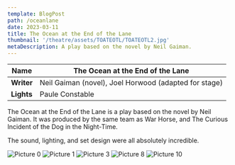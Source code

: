 ```yaml
---
template: BlogPost
path: /oceanlane
date: 2023-03-11
title: The Ocean at the End of the Lane
thumbnail: '/theatre/assets/TOATEOTL/TOATEOTL2.jpg'
metaDescription: A play based on the novel by Neil Gaiman.
---
```


| **Name**   | The Ocean at the End of the Lane                      |
|------------|-------------------------------------------------------|
| **Writer** | Neil Gaiman (novel), Joel Horwood (adapted for stage) |
| **Lights** | Paule Constable                                       |

The Ocean at the End of the Lane is a play based on the novel by Neil Gaiman. 
It was produced by the same team as War Horse, and The Curious Incident of the Dog in the Night-Time.

The sound, lighting, and set design were all absolutely incredible.

![Picture 0](/theatre/assets/TOATEOTL/TOATEOTL0.jpg)
![Picture 1](/theatre/assets/TOATEOTL/TOATEOTL1.jpg)
![Picture 3](/theatre/assets/TOATEOTL/TOATEOTL3.jpg)
![Picture 8](/theatre/assets/TOATEOTL/TOATEOTL8.jpg)
![Picture 10](/theatre/assets/TOATEOTL/TOATEOTL10.jpg)